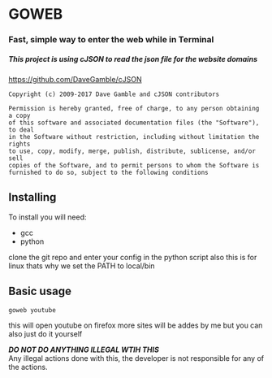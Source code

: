# GOWEB

### Fast, simple way to enter the web while in Terminal 


##### This project is using cJSON to read the json file for the website domains
https://github.com/DaveGamble/cJSON

```
Copyright (c) 2009-2017 Dave Gamble and cJSON contributors

Permission is hereby granted, free of charge, to any person obtaining a copy
of this software and associated documentation files (the "Software"), to deal
in the Software without restriction, including without limitation the rights
to use, copy, modify, merge, publish, distribute, sublicense, and/or sell
copies of the Software, and to permit persons to whom the Software is
furnished to do so, subject to the following conditions
```


## Installing
To install you will need:
- gcc
- python

clone the git repo and enter your config in the python script
also this is for linux thats why we set the PATH to local/bin

## Basic usage
```
goweb youtube
```
this will open youtube on firefox
more sites will be addes by me but you can also just do it yourself

***DO NOT DO ANYTHING ILLEGAL WTIH THIS***
<br>
Any illegal actions done with this, the developer is not responsible for any of the actions.